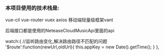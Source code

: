 
### 本项目使用的技术栈是:
vue-cil
vue-router
vuex
axios
移动端轻量级框架vant



后端接口都是使用的NeteaseCloudMusicApi里面的api


 
 watch:{
    //监听路由变化,解决路由路径不匹配的问题
    '$route':function(newUrl,oldUrl){
      this.appKey = new Date().getTime();
    }
  },
